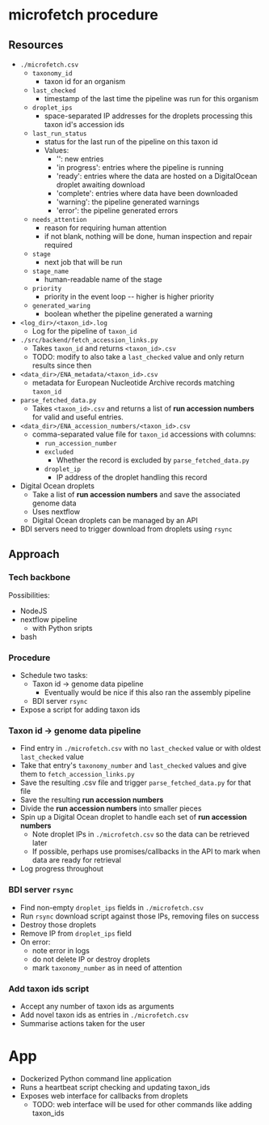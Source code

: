 # microfetch procedure

## Resources

- `./microfetch.csv`
    - `taxonomy_id`
      - taxon id for an organism
    - `last_checked`
      - timestamp of the last time the pipeline was run for this organism
    - `droplet_ips`
      - space-separated IP addresses for the droplets processing this taxon id's accession ids
    - `last_run_status`
      - status for the last run of the pipeline on this taxon id
      - Values:
        - '': new entries
        - 'in progress': entries where the pipeline is running
        - 'ready': entries where the data are hosted on a DigitalOcean droplet awaiting download
        - 'complete': entries where data have been downloaded
        - 'warning': the pipeline generated warnings
        - 'error': the pipeline generated errors
    - `needs_attention`
      - reason for requiring human attention
      - if not blank, nothing will be done, human inspection and repair required
    - `stage`
      - next job that will be run
    - `stage_name`
      - human-readable name of the stage
    - `priority`
      - priority in the event loop -- higher is higher priority
    - `generated_waring`
      - boolean whether the pipeline generated a warning
- `<log_dir>/<taxon_id>.log`
  - Log for the pipeline of `taxon_id`
- `./src/backend/fetch_accession_links.py`
  - Takes `taxon_id` and returns `<taxon_id>.csv`
  - TODO: modify to also take a `last_checked` value and only return results since then
- `<data_dir>/ENA_metadata/<taxon_id>.csv`
  - metadata for European Nucleotide Archive records matching `taxon_id`
- `parse_fetched_data.py`
  - Takes `<taxon_id>.csv` and returns a list of **run accession numbers**
  for valid and useful entries.
- `<data_dir>/ENA_accession_numbers/<taxon_id>.csv`
  - comma-separated value file for `taxon_id` accessions with columns:
    - `run_accession_number`
    - `excluded`
      - Whether the record is excluded by `parse_fetched_data.py`
    - `droplet_ip`
      - IP address of the droplet handling this record
- Digital Ocean droplets
  - Take a list of **run accession numbers** and save the associated genome data
  - Uses nextflow
  - Digital Ocean droplets can be managed by an API
- BDI servers need to trigger download from droplets using `rsync`
  
## Approach

### Tech backbone 

Possibilities:
  - NodeJS
  - nextflow pipeline
    - with Python sripts
  - bash

### Procedure

- Schedule two tasks:
  - Taxon id -> genome data pipeline
    - Eventually would be nice if this also ran the assembly pipeline
  - BDI server `rsync`
- Expose a script for adding taxon ids

### Taxon id -> genome data pipeline

- Find entry in `./microfetch.csv` with no `last_checked` value or with oldest `last_checked` value
- Take that entry's `taxonomy_number` and `last_checked` values and give them to `fetch_accession_links.py`
- Save the resulting .csv file and trigger `parse_fetched_data.py` for that file
- Save the resulting **run accession numbers**
- Divide the **run accession numbers** into smaller pieces
- Spin up a Digital Ocean droplet to handle each set of **run accession numbers**
  - Note droplet IPs in `./microfetch.csv` so the data can be retrieved later
  - If possible, perhaps use promises/callbacks in the API to mark when data are ready for retrieval
- Log progress throughout

### BDI server `rsync`

- Find non-empty `droplet_ips` fields in `./microfetch.csv`
- Run `rsync` download script against those IPs, removing files on success
- Destroy those droplets
- Remove IP from `droplet_ips` field
- On error:
  - note error in logs
  - do not delete IP or destroy droplets
  - mark `taxonomy_number` as in need of attention

### Add taxon ids script

- Accept any number of taxon ids as arguments
- Add novel taxon ids as entries in `./microfetch.csv`
- Summarise actions taken for the user

# App

- Dockerized Python command line application
- Runs a heartbeat script checking and updating taxon_ids
- Exposes web interface for callbacks from droplets
  - TODO: web interface will be used for other commands like adding taxon_ids